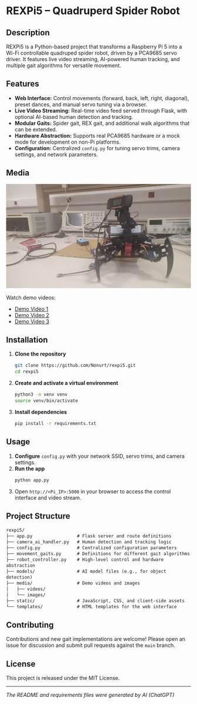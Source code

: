 # REXPi5 – Quadruperd Spider Robot

## Description

REXPi5 is a Python-based project that transforms a Raspberry Pi 5 into a Wi-Fi controllable quadruped spider robot, driven by a PCA9685 servo driver. It features live video streaming, AI-powered human tracking, and multiple gait algorithms for versatile movement.

## Features

- **Web Interface:** Control movements (forward, back, left, right, diagonal), preset dances, and manual servo tuning via a browser.
- **Live Video Streaming:** Real-time video feed served through Flask, with optional AI-based human detection and tracking.
- **Modular Gaits:** Spider gait, REX gait, and additional walk algorithms that can be extended.
- **Hardware Abstraction:** Supports real PCA9685 hardware or a mock mode for development on non-Pi platforms.
- **Configuration:** Centralized `config.py` for tuning servo trims, camera settings, and network parameters.

## Media

![Robot Demo](media/images/1.jpeg)

Watch demo videos:

- [Demo Video 1](media/videos/1.mp4)
- [Demo Video 2](media/videos/2.mp4)
- [Demo Video 3](media/videos/3.mp4)

## Installation

1. **Clone the repository**
   ```bash
   git clone https://github.com/Nonurt/rexpi5.git
   cd rexpi5
   ```
2. **Create and activate a virtual environment**
   ```bash
   python3 -m venv venv
   source venv/bin/activate
   ```
3. **Install dependencies**
   ```bash
   pip install -r requirements.txt
   ```

## Usage

1. **Configure** `config.py` with your network SSID, servo trims, and camera settings.
2. **Run the app**
   ```bash
   python app.py
   ```
3. Open `http://<Pi_IP>:5000` in your browser to access the control interface and video stream.

## Project Structure

```
rexpi5/
├── app.py                 # Flask server and route definitions
├── camera_ai_handler.py   # Human detection and tracking logic
├── config.py              # Centralized configuration parameters
├── movement_gaits.py      # Definitions for different gait algorithms
├── robot_controller.py    # High-level control and hardware abstraction
├── models/                # AI model files (e.g., for object detection)
├── media/                 # Demo videos and images
│   ├── videos/
│   └── images/
├── static/                # JavaScript, CSS, and client-side assets
└── templates/             # HTML templates for the web interface
```

## Contributing

Contributions and new gait implementations are welcome! Please open an issue for discussion and submit pull requests against the `main` branch.

## License

This project is released under the MIT License.

---

*The README and requirements files were generated by AI (ChatGPT)*
